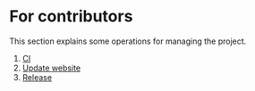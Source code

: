 # For contributors

This section explains some operations for managing the project.

1. [CI](../../docs/contributor/ci.md)
1. [Update website](../../docs/contributor/update-website.md)
1. [Release](../../docs/contributor/release.md)

